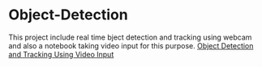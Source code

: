 # Object-Detection
This project include real time bject detection and tracking using webcam and also a notebook taking video input for this purpose.
<a href="https://colab.research.google.com/drive/1o1Wnvf5GnQqkRdWjTDOQQMMAukn26QE3?usp=sharing">Object Detection and Tracking Using Video Input</a>
